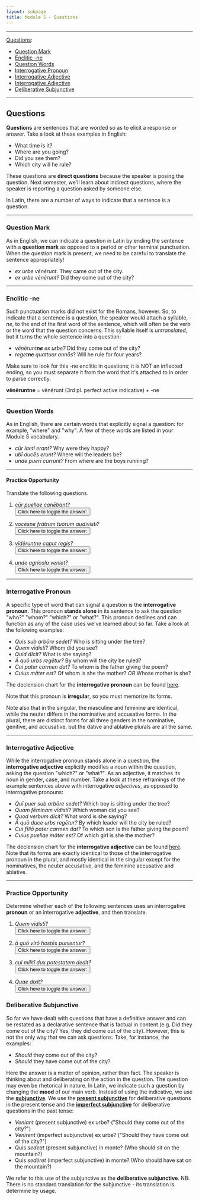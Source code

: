 ```yaml
---
layout: subpage
title: Module 5 - Questions
---
```


***

[Questions](#questions):
- [Question Mark](#question-mark)
- [Enclitic -ne](#enclitic--ne)
- [Question Words](#question-words)
- [Interrogative Pronoun](#interrogative-pronoun)
- [Interrogative Adjective](#interrogative-adjective)
- [Interrogative Adjective](#interrogative-adjective)
- [Deliberative Subjunctive](#deliberative-subjunctive)

***

## Questions

**Questions** are sentences that are worded so as to elicit a response or answer. Take a look at these examples in English:

- What time is it?
- Where are you going?
- Did you see them?
- Which city will he rule?

These questions are **direct questions** because the speaker is posing the question. Next semester, we'll learn about indirect questions, where the speaker is reporting a question asked by someone else.

In Latin, there are a number of ways to indicate that a sentence is a question.

***

### Question Mark

As in English, we can indicate a question in Latin by ending the sentence with a **question mark** as opposed to a period or other terminal punctuation. When the question mark is present, we need to be careful to translate the sentence appropriately!

- *ex urbe vēnērunt.* They came out of the city.
- *ex urbe vēnērunt?* Did they come out of the city?

***

### Enclitic -ne

Such punctuation marks did not exist for the Romans, however. So, to indicate that a sentence is a question, the speaker would attach a syllable, *-ne*, to the end of the first word of the sentence, which will often be the verb or the word that the question concerns. This syllable itself is *untranslated*, but it turns the whole sentence into a question:

- <em>vēnērunt<strong>ne</strong></em> *ex urbe?* Did they come out of the city?
- <em>reget<strong>ne</strong></em> *quattuor annōs*? Will he rule for four years?

Make sure to look for this -ne enclitic in questions; it is NOT an inflected ending, so you must separate it from the word that it's attached to in order to parse correctly.

**vēnēruntne** = vēnērunt (3rd pl. perfect active indicative) + -ne

***

### Question Words

As in English, there are certain words that explicitly signal a question: for example, "where" and "why". A few of these words are listed in your Module 5 vocabulary.

- *cūr laetī erant?* Why were they happy?
- *ubī ducēs erunt?* Where will the leaders be?
- *unde puerī currunt?* From where are the boys running?

***

#### Practice Opportunity

Translate the following questions.

1. *cūr puellae canēbant?*  
<button onclick="toggleDisplay('prac01')">Click here to toggle the answer:</button> <span style="display: none;" id="prac01">Why were the girls singing?</span>

2. *vocēsne frātrum tuōrum audīvistī?*  
<button onclick="toggleDisplay('prac02')">Click here to toggle the answer:</button> <span style="display: none;" id="prac02">Did you hear the voices of your brothers?</span>

3. *vīdēruntne caput regis?*  
<button onclick="toggleDisplay('prac03')">Click here to toggle the answer:</button> <span style="display: none;" id="prac03">Did they see the head of the king?</span>

4. *unde agricola veniet?*  
<button onclick="toggleDisplay('prac04')">Click here to toggle the answer:</button> <span style="display: none;" id="prac04">From where will the farmer come?</span>


***

### Interrogative Pronoun

A specific type of word that can signal a question is the **interrogative pronoun**. This pronoun **stands alone** in its sentence to ask the question "who?" "whom?" "which?" or "what?". This pronoun declines and can function as any of the case uses we've learned about so far. Take a look at the following examples:

- *Quis sub arbōre sedet?* Who is sitting under the tree?
- *Quem vīdistī?* Whom did you see?
- *Quid dīcit?* What is she saying?
- *Ā quō urbs regētur?* By whom will the city be ruled?
- *Cui pater carmen dat?* To whom is the father giving the poem?
- *Cuius māter est?* Of whom is she the mother? *OR* Whose mother is she?

The declension chart for the **interrogative pronoun** can be found [here](../../charts/0-pronoun-master/#interrogative).

Note that this pronoun is **irregular**, so you must memorize its forms.

Note also that in the singular, the masculine and feminine are identical, while the neuter differs in the nominative and accusative forms. In the plural, there are distinct forms for all three genders in the nominative, genitive, and accusative, but the dative and ablative plurals are all the same.

***

### Interrogative Adjective

While the interrogative pronoun stands alone in a question, the **interrogative adjective** explicitly modifies a noun within the question, asking the question "which?" or "what?". As an adjective, it matches its noun in gender, case, and number. Take a look at these reframings of the example sentences above with interrogative *adjectives*, as opposed to interrogative pronouns:

- *Quī puer sub arbōre sedet?* Which boy is sitting under the tree?
- *Quam fēminam vīdistī?* Which woman did you see?
- *Quod verbum dīcit?* What word is she saying?
- *Ā quō duce urbs regētur?* By which leader will the city be ruled?
- *Cui fīliō pater carmen dat?* To which son is the father giving the poem?
- *Cuius puellae māter est?* Of which girl is she the mother?

The declension chart for the **interrogative adjective** can be found [here](../../charts/0-adj-master/#interrogative). Note that its forms are exactly identical to those of the interrogative pronoun in the plural, and mostly identical in the singular except for the nominatives, the neuter accusative, and the feminine accusative and ablative.

***

### Practice Opportunity

Determine whether each of the following sentences uses an interrogative **pronoun** or an interrogative **adjective**, and then translate.

1. *Quem vīdistī?*  
<button onclick="toggleDisplay('prac05')">Click here to toggle the answer:</button> <span style="display: none;" id="prac05">pronoun - "Whom did you see?"</span>

2. *ā quō virō hostēs punientur?*  
<button onclick="toggleDisplay('prac06')">Click here to toggle the answer:</button> <span style="display: none;" id="prac06">adjective - "By which man will the enemies be punished?"</span>

3. *cui militī dux potestatem dedit?*  
<button onclick="toggleDisplay('prac07')">Click here to toggle the answer:</button> <span style="display: none;" id="prac07">adjective - "To which soldier did the leader give power?"</span>

4. *Quae dixit?*  
<button onclick="toggleDisplay('prac08')">Click here to toggle the answer:</button> <span style="display: none;" id="prac08">pronoun - "What (things) did he say?"</span>

### Deliberative Subjunctive

So far we have dealt with questions that have a definitive answer and can be restated as a declarative sentence that is factual in content (e.g. Did they come out of the city? Yes, they did come out of the city). However, this is not the only way that we can ask questions. Take, for instance, the examples:

- *Should* they come out of the city?
- *Should* they have come out of the city?

Here the answer is a matter of opinion, rather than fact. The speaker is thinking about and deliberating on the action in the question. The question may even be rhetorical in nature. In Latin, we indicate such a question by changing the **mood** of our main verb. Instead of using the indicative, we use the [**subjunctive**](https://dlibatique.github.io/LATN101-F19/notes/2-subj-overview/). We use the [**present subjunctive**](https://dlibatique.github.io/LATN101-F19/charts/2-pres-subj/) for deliberative questions in the present tense and the [**imperfect subjunctive**](https://dlibatique.github.io/LATN101-F19/charts/2-impf-subj/) for deliberative questions in the past tense:

- *Veniant* (present subjunctive) ex urbe? ("Should they come out of the city?")
- *Venīrent* (imperfect subjunctive) ex urbe? ("Should they have come out of the city?")
- Quis *sedeat* (present subjunctive) in monte? (Who should sit on the mountain?)
- Quis *sedēret* (imperfect subjunctive) in monte? (Who should have sat on the mountain?)

We refer to this use of the subjunctive as the **deliberative subjunctive**. NB: There is no standard translation for the subjunctive - its translation is determine by usage.
